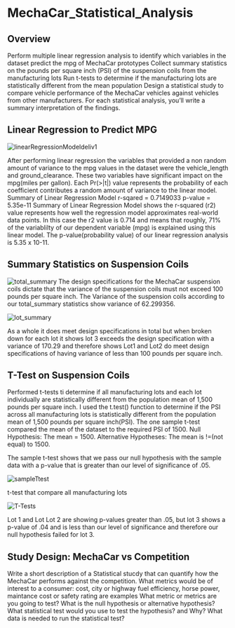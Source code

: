 # MechaCar_Statistical_Analysis
## Overview
Perform multiple linear regression analysis to identify which variables in the dataset predict the mpg of MechaCar prototypes
Collect summary statistics on the pounds per square inch (PSI) of the suspension coils from the manufacturing lots
Run t-tests to determine if the manufacturing lots are statistically different from the mean population
Design a statistical study to compare vehicle performance of the MechaCar vehicles against vehicles from other manufacturers. For each statistical analysis, you’ll write a summary interpretation of the findings.


## Linear Regression to Predict MPG
![linearRegressionModeldeliv1](https://user-images.githubusercontent.com/94208810/155904136-0e49a4ae-9ba4-46d1-b6b5-41c1bee707de.png)

After performing linear regression the variables that provided a non random amount of variance to the mpg values in the dataset were the vehicle_length and ground_clearance. These two variables have significant impact on the mpg(miles per gallon). 
Each Pr(>|t|) value represents the probability of each coefficient contributes a random amount of variance to the linear model. 
Summary of Linear Regression Model
r-sqared = 0.7149033
p-value = 5.35e-11
Summary of Linear Regression Model shows the r-squared (r2) value represents how well the regression model approximates real-world data points. In this case the r2 value is 0.714 and means that roughly, 71% of the variablilty of our dependent variable (mpg) is explained using this linear model.
The p-value(probability value) of our linear regression analysis is 5.35 x 10-11. 

##  Summary Statistics on Suspension Coils
![total_summary](https://user-images.githubusercontent.com/94208810/155906033-f96706d3-5e0e-43bb-b9bb-a8a671d94a6c.png)
The design specifications for the MechaCar suspension coils dictate that the variance of the suspension coils must not exceed 100 pounds per square inch. The Variance of the suspension coils according to our total_summary statistics show variance of 62.299356.

![lot_summary](https://user-images.githubusercontent.com/94208810/155905856-1e1e4dd2-c860-4279-93eb-49c13989e21e.png)

As a whole it does meet design specifications in total but when broken down for each lot it shows lot 3 exceeds the design specification with a variance of 170.29 and therefore shows Lot1 and Lot2 do meet design specifications of having variance of less than 100 pounds per square inch. 

## T-Test on Suspension Coils
Performed t-tests ti determine if all manufacturing lots and each lot individually are statistically different from the population mean of 1,500 pounds per square inch.  I used the t.test() function to determine if the PSI across all manufacturing lots is statistically different from the population mean of 1,500 pounds per square inch(PSI).
The one sample t-test compared the mean of the dataset to the required PSI of 1500. 
Null Hypothesis: The mean = 1500.
Alternative Hypotheses: The mean is !=(not equal) to 1500.

The sample t-test shows that we pass our null hypothesis with the sample data with a p-value that is greater than our level of significance of .05. 

![sampleTtest](https://user-images.githubusercontent.com/94208810/155908480-936f6a04-be9c-45eb-b75f-59c37d70886e.png)

t-test that compare all manufacturing lots

![T-Tests](https://user-images.githubusercontent.com/94208810/155906398-a9d42d03-521d-40fa-a36e-249f1bdfa921.png)

Lot 1 and Lot Lot 2 are showing p-values greater than .05, but lot 3 shows a p-value of .04 and is less than our level of significance and therefore our null hypothesis failed for lot 3. 

##  Study Design: MechaCar vs Competition
Write a short description of a Statistical stucdy that can quantify how the MechaCar performs against the competition. 
What metrics would be of interest to a consumer: cost, city or highway fuel efficiency, horse power, maintance cost or safety rating are examples
What metric or metrics are you going to test?
What is the null hypothesis or alternative hypothesis?
What statistical test would you use to test the hypothesis? and Why?
What data is needed to run the statistical test?
